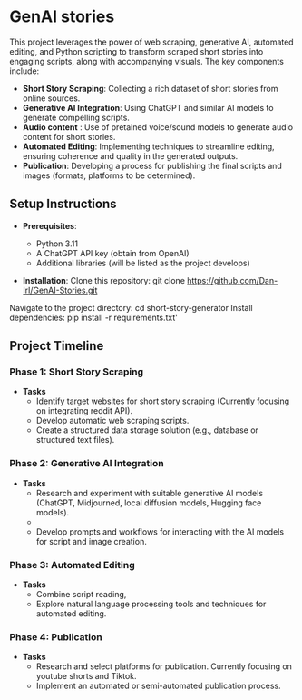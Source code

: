 # GenAI stories 

This project leverages the power of web scraping, generative AI, automated editing, and Python scripting to transform scraped short stories into engaging scripts, along with accompanying visuals. The key components include:

- **Short Story Scraping**: Collecting a rich dataset of short stories from online sources.
- **Generative AI Integration**: Using ChatGPT and similar AI models to generate compelling scripts.
- **Audio content** : Use of pretained voice/sound models to generate audio content for short stories.
- **Automated Editing**: Implementing techniques to streamline editing, ensuring coherence and quality in the generated outputs.
- **Publication**: Developing a process for publishing the final scripts and images (formats, platforms to be determined).


## Setup Instructions

- **Prerequisites**:
    - Python 3.11
    - A ChatGPT API key (obtain from OpenAI)
    - Additional libraries (will be listed as the project develops)

- **Installation**:
Clone this repository: git clone https://github.com/Dan-Irl/GenAI-Stories.git

Navigate to the project directory: cd short-story-generator
Install dependencies: pip install -r requirements.txt'


## Project Timeline
### Phase 1: Short Story Scraping
- **Tasks**
    - Identify target websites for short story scraping (Currently focusing on integrating reddit API).
    - Develop automatic web scraping scripts. 
    - Create a structured data storage solution (e.g., database or structured text files).


### Phase 2: Generative AI Integration

- **Tasks**
    - Research and experiment with suitable generative AI models (ChatGPT, Midjourned, local diffusion models, Hugging face models).
    - 
    - Develop prompts and workflows for interacting with the AI models for script and image creation.

### Phase 3: Automated Editing

- **Tasks**
    - Combine script reading, 
    - Explore natural language processing tools and techniques for automated editing.

### Phase 4: Publication

- **Tasks**
    - Research and select platforms for publication. Currently focusing on youtube shorts and Tiktok.
    - Implement an automated or semi-automated publication process.


